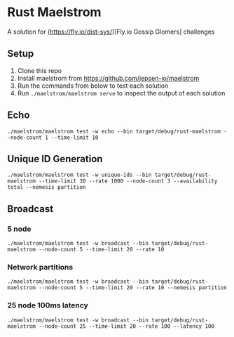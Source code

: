 # Rust Maelstrom

A solution for (https://fly.io/dist-sys/)[Fly.io Gossip Glomers] challenges

## Setup

1. Clone this repo
2. Install maelstrom from https://github.com/jepsen-io/maelstrom
3. Run the commands from below to test each solution
4. Run `./maelstrom/maelstrom serve` to inspect the output of each solution

## Echo

`./maelstrom/maelstrom test -w echo --bin target/debug/rust-maelstrom --node-count 1 --time-limit 10`

## Unique ID Generation

`./maelstrom/maelstrom test -w unique-ids --bin target/debug/rust-maelstrom --time-limit 30 --rate 1000 --node-count 3 --availability total --nemesis partition`

## Broadcast

### 5 node

`./maelstrom/maelstrom test -w broadcast --bin target/debug/rust-maelstrom --node-count 5 --time-limit 20 --rate 10`

### Network partitions

`./maelstrom/maelstrom test -w broadcast --bin target/debug/rust-maelstrom --node-count 5 --time-limit 20 --rate 10 --nemesis partition`

### 25 node 100ms latency

`./maelstrom/maelstrom test -w broadcast --bin target/debug/rust-maelstrom --node-count 25 --time-limit 20 --rate 100 --latency 100`
